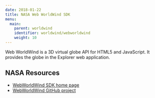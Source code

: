```yaml
---
date: 2018-01-22
title: NASA Web WorldWind SDK
menu:
  main:
    parent: worldwind
    identifier: worldwind/webworldwind
    weight: 10
---
```

Web WorldWind is a 3D virtual globe API for HTML5 and JavaScript. It provides
the globe in the Explorer web application. 

## NASA Resources

- [WebWorldWind SDK home page](https://worldwind.arc.nasa.gov/web)
- [WebWorldWind GitHub project](https://github.com/NASAWorldWind/WebWorldWind)